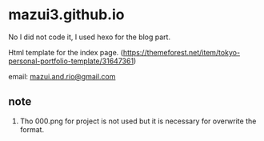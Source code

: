 # mazui3.github.io

No I did not code it, I used hexo for the blog part.

Html template for the index page.
(https://themeforest.net/item/tokyo-personal-portfolio-template/31647361)

email: mazui.and.rio@gmail.com

## note

1. Tho 000.png for project is not used but it is necessary for overwrite the format.
